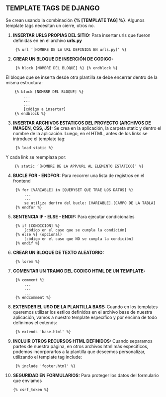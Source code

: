 ## TEMPLATE TAGS DE DJANGO

Se crean usando la combinación **{% [TEMPLATE TAG] %}**. Algunos template tags necesitan un cierre, otros no.

1. **INSERTAR URLS PROPIAS DEL SITIO:** Para insertar urls que fueron definidas en en el archivo **urls.py** 

        {% url ‘[NOMBRE DE LA URL DEFINIDA EN urls.py]’ %}

2. **CREAR UN BLOQUE DE INSERCIÓN DE CODIGO:** 

        {% block [NOMBRE DEL BLOQUE] %} {% endblock %}

El bloque que se inserta desde otra plantilla se debe encerrar dentro de la misma estructura:

        {% block [NOMBRE DEL BLOQUE] %}
            ...
            ...
            ... 
            [código a insertar]
        {% endblock %}

3. **INSERTAR ARCHIVOS ESTATICOS DEL PROYECTO (ARCHIVOS DE IMAGEN, CSS, JS):** Se crea en la aplicación, la carpeta static y dentro el nombre de la aplicación. Luego, en el HTML, antes de los links se introduce el template tag:
        
        {% load static %}

Y cada link se reemplaza por:

        {% static ‘[NOMBRE DE LA APP/URL AL ELEMENTO ESTATICO]’ %}

4. **BUCLE FOR - ENDFOR:** Para recorrer una lista de registros en el frontend

        {% for [VARIABLE] in [QUERYSET QUE TRAE LOS DATOS] %}
            ...
            ...
            se utiliza dentro del bucle: [VARIABLE].[CAMPO DE LA TABLA]
        {% endfor %}

5. **SENTENCIA IF - ELSE - ENDIF:** Para ejecutar condicionales

        {% if [CONDICION] %}
            [código en el caso que se cumpla la condición]
        {% else %} (opcional)
            [código en el caso que NO se cumpla la condición]
        {% endif %}

6. **CREAR UN BLOQUE DE TEXTO ALEATORIO:**

        {% lorem %}

7. **COMENTAR UN TRAMO DEL CODIGO HTML DE UN TEMPLATE:**

        {% comment %} 
            ...
            ...
            ...
        {% endcomment %}

8. **EXTENDER EL USO DE LA PLANTILLA BASE:** Cuando en los templates queremos utilizar los estilos definidos en el archivo base de nuestra aplicación, vamos a nuestro template específico y por encima de todo definimos el extends: 

        {% extends 'base.html' %}

9. **INCLUIR OTROS RECURSOS HTML DEFINIDOS:** Cuando separamos partes de nuestra página, en otros archivos html más específicos, podemos incorporarlos a la plantilla que deseemos personalizar, utilizando el template tag include: 

        {% include 'footer.html' %}

10. **SEGURIDAD EN FORMULARIOS:** Para proteger los datos del formulario que enviamos 

        {% csrf_token %}